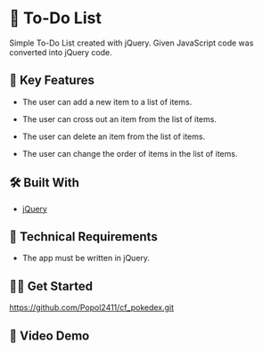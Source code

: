 # :seedling: To-Do List

Simple To-Do List created with jQuery. Given JavaScript code was converted into jQuery code.

## :key: Key Features 

- The user can add a new item to a list of items.

- The user can cross out an item from the list of items.

- The user can delete an item from the list of items.

- The user can change the order of items in the list of items.

## :hammer_and_wrench: Built With 

- [jQuery](https://jquery.com/)

## :page_with_curl: Technical Requirements

- The app must be written in jQuery.

## :man_technologist: Get Started

https://github.com/Popol2411/cf_pokedex.git

## :rocket: Video Demo
